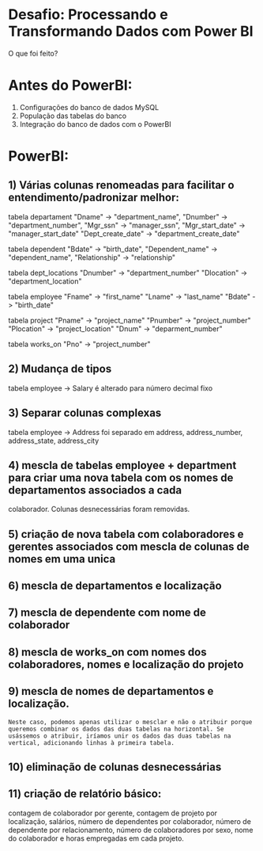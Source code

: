 # Desafio: Processando e Transformando Dados com Power BI
O que foi feito?

# Antes do PowerBI:
1) Configurações do banco de dados MySQL
2) População das tabelas do banco
3) Integração do banco de dados com o PowerBI

# PowerBI:
## 1) Várias colunas renomeadas para facilitar o entendimento/padronizar melhor:

tabela departament
"Dname" -> "department_name", "Dnumber" -> "department_number",
"Mgr_ssn" -> "manager_ssn", "Mgr_start_date" -> "manager_start_date"
"Dept_create_date" -> "department_create_date"

tabela dependent
"Bdate" -> "birth_date", 
"Dependent_name" -> "dependent_name", 
"Relationship" -> "relationship"

tabela dept_locations
"Dnumber" -> "department_number"
"Dlocation" -> "department_location"

tabela employee
"Fname" -> "first_name"
"Lname" -> "last_name"
"Bdate" -> "birth_date"

tabela project
"Pname" -> "project_name"
"Pnumber" -> "project_number"
"Plocation" -> "project_location"
"Dnum" -> "deparment_number"

tabela works_on
"Pno" -> "project_number"

## 2) Mudança de tipos
tabela employee -> Salary é alterado para número decimal fixo

## 3) Separar colunas complexas
tabela employee -> Address foi separado em address, address_number, address_state, address_city

## 4) mescla de tabelas employee + department para criar uma nova tabela com os nomes de departamentos associados a cada
colaborador. Colunas desnecessárias foram removidas. 

## 5) criação de nova tabela com colaboradores e gerentes associados com mescla de colunas de nomes em uma unica

## 6) mescla de departamentos e localização 

## 7) mescla de dependente com nome de colaborador

## 8) mescla de works_on com nomes dos colaboradores, nomes e localização do projeto

## 9) mescla de nomes de departamentos e localização.
	Neste caso, podemos apenas utilizar o mesclar e não o atribuir porque queremos combinar os dados das duas tabelas na horizontal. Se usássemos o atribuir, iríamos unir os dados das duas tabelas na vertical, adicionando linhas à primeira tabela.

## 10) eliminação de colunas desnecessárias

## 11) criação de relatório básico: 
contagem de colaborador por gerente, contagem de projeto por localização, salários, número de dependentes por colaborador, número de dependente por relacionamento, número de colaboradores por sexo, nome do colaborador e horas empregadas em cada projeto.
